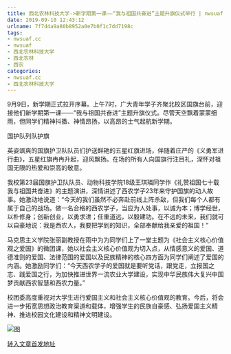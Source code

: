 ```yaml
---
title: 西北农林科技大学->新学期第一课——“我与祖国共奋进”主题升旗仪式举行 | nwsuaf.cc
date: 2019-09-10 12:43:12
urlname: 7f7d4a9a80b8952a0e7b0f1c7dd7198c
tags: 
- nwsuaf.cc
- nwsuaf
- 西北农林科技大学
- 西北农林
- 西农
categories:
- nwsuaf.cc
- 西北农林科技大学
---
```



9月9日，新学期正式拉开序幕。上午7时，广大青年学子齐聚北校区国旗台前，迎接他们新学期第一课——“我与祖国共奋进”主题升旗仪式。尽管天空飘着蒙蒙细雨，但同学们精神抖擞、神情昂扬，以高昂的士气起航新学期。

国护队列队护旗

英姿飒爽的国旗护卫队队员们护送鲜艳的五星红旗进场，伴随着庄严的《义勇军进行曲》，五星红旗冉冉升起，迎风飘扬。在场的所有人向国旗行注目礼，深怀对祖国无限的热爱和崇高的敬意。

我校第23届国旗护卫队队员、动物科技学院18级王琪璘同学作《礼赞祖国七十载 我与祖国共奋进》的主题演讲，深情讲述了西农学子23年来守护国旗的动人故事。她激动地说道：“今天的我们虽然不必奔赴前线上阵杀敌，但我们每个人都有属于自己的战场。做一名合格的西农学子，当应为人处事，以诚为本；博学经世，以朴修身；创新创业，以勇求进；任重道远，以毅建功。在不远的未来，我们就可以自豪地说：我是西农人，我要把学到的知识，全部奉献给我亲爱的祖国！”

马克思主义学院张丽副教授在雨中为为同学们上了一堂主题为《社会主义核心价值观之爱国》的微团课，她以社会主义核心价值观为切入点，从情感意义的爱国、道德准则的爱国、法律范围的爱国以及民族精神的核心四方面为同学们阐述了爱国的内涵。她激励同学们：“今天西农学子的爱国就是要听党话，跟党走，立报国之志、践爱国之行，为加快推进世界一流农业大学建设，实现中华民族伟大复兴中国梦贡献西农智慧和西农力量。”

校团委高度重视对大学生进行爱国主义和社会主义核心价值观的教育。今后，将会进一步拓宽思想政治教育渠道和载体，增强学生的民族自豪感、弘扬爱国主义精神、推进校园文化建设和精神文明建设。



![图](https://news.nwsuaf.edu.cn/images/content/2019-09/20190910103047613190.jpg)

[转入文章首发地址](https://news.nwsuaf.edu.cn/xnxw/91705.htm)